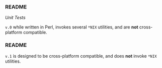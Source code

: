 ### README

*Unit Tests*

`v.0` while written in Perl, invokes several `*NIX` utilities, 
and are **not** cross-platform compatible.

### README

`v.1` is designed to be cross-platform compatible, and does **not**
invoke `*NIX` utilities.
